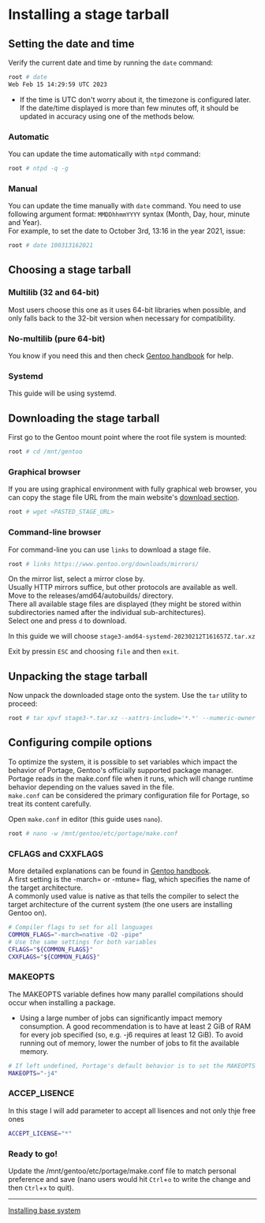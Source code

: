 # Installing a stage tarball
## Setting the date and time
Verify the current date and time by running the `date` command:
```bash
root # date
Web Feb 15 14:29:59 UTC 2023
```
* If the time is UTC don't worry about it, the timezone is configured later.  
If the date/time displayed is more than few minutes off, it should be updated in accuracy using one of the methods below.  
### Automatic
You can update the time automatically with `ntpd` command:
```bash
root # ntpd -q -g
```
### Manual
You can update the time manually with `date` command. You need to use following argument format: `MMDDhhmmYYYY` syntax (Month, Day, hour, minute and Year).  
For example,  to set the date to October 3rd, 13:16 in the year 2021, issue:
```bash
root # date 100313162021
```
## Choosing a stage tarball
### Multilib (32 and 64-bit)
Most users choose this one as it uses 64-bit libraries when possible, and only falls back to the 32-bit version when necessary for compatibility.  
### No-multilib (pure 64-bit)
You know if you need this and then check [Gentoo handbook](https://wiki.gentoo.org/wiki/Handbook:AMD64/Installation/Stage) for help.  
### Systemd
This guide will be using systemd.
## Downloading the stage tarball
First go to the Gentoo mount point where the root file system is mounted:
```bash
root # cd /mnt/gentoo
```
### Graphical browser
If you are using graphical environment with fully graphical web browser, you can copy the stage file URL from the main website's [download section](https://www.gentoo.org/downloads/#other-arches).  
```bash
root # wget <PASTED_STAGE_URL>
```
### Command-line browser
For command-line you can use `links` to download a stage file.
```bash
root # links https://www.gentoo.org/downloads/mirrors/
```
On the mirror list, select a mirror close by.  
Usually HTTP mirrors suffice, but other protocols are available as well.  
Move to the releases/amd64/autobuilds/ directory.   
There all available stage files are displayed (they might be stored within subdirectories named after the individual sub-architectures).  
Select one and press `d` to download.  
  
In this guide we will choose `stage3-amd64-systemd-20230212T161657Z.tar.xz`
  
Exit by pressin `ESC` and choosing `file` and then `exit`.  
  
## Unpacking the stage tarball
Now unpack the downloaded stage onto the system. Use the `tar` utility to proceed:
```bash
root # tar xpvf stage3-*.tar.xz --xattrs-include='*.*' --numeric-owner
```
  
## Configuring compile options
To optimize the system, it is possible to set variables which impact the behavior of Portage, Gentoo's officially supported package manager.  
Portage reads in the make.conf file when it runs, which will change runtime behavior depending on the values saved in the file.  
`make.conf` can be considered the primary configuration file for Portage, so treat its content carefully.  
  
Open `make.conf` in editor (this guide uses `nano`).
```bash
root # nano -w /mnt/gentoo/etc/portage/make.conf
```
### CFLAGS and CXXFLAGS
More detailed explanations can be found in [Gentoo handbook](https://wiki.gentoo.org/wiki/Handbook:AMD64/Installation/Stage).  
A first setting is the -march= or -mtune= flag, which specifies the name of the target architecture.  
A commonly used value is native as that tells the compiler to select the target architecture of the current system (the one users are installing Gentoo on).  
```bash
# Compiler flags to set for all languages
COMMON_FLAGS="-march=native -O2 -pipe"
# Use the same settings for both variables
CFLAGS="${COMMON_FLAGS}"
CXXFLAGS="${COMMON_FLAGS}"
```
### MAKEOPTS
The MAKEOPTS variable defines how many parallel compilations should occur when installing a package.  
* Using a large number of jobs can significantly impact memory consumption. A good recommendation is to have at least 2 GiB of RAM for every job specified (so, e.g. -j6 requires at least 12 GiB). To avoid running out of memory, lower the number of jobs to fit the available memory.  
```bash
# If left undefined, Portage's default behavior is to set the MAKEOPTS value to the same number of threads returned by `nproc` 
MAKEOPTS="-j4"
```
### ACCEP_LISENCE
In this stage I will add parameter to accept all lisences and not only thje free ones
```bash
ACCEPT_LICENSE="*"
```
### Ready to go!
Update the /mnt/gentoo/etc/portage/make.conf file to match personal preference and save (nano users would hit `Ctrl`+`o` to write the change and then `Ctrl`+`x` to quit).  
  
---
[Installing base system]()
